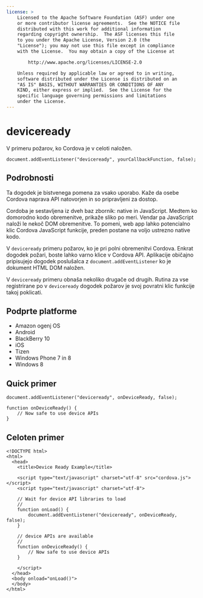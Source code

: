 ```yaml
---
license: >
    Licensed to the Apache Software Foundation (ASF) under one
    or more contributor license agreements.  See the NOTICE file
    distributed with this work for additional information
    regarding copyright ownership.  The ASF licenses this file
    to you under the Apache License, Version 2.0 (the
    "License"); you may not use this file except in compliance
    with the License.  You may obtain a copy of the License at

        http://www.apache.org/licenses/LICENSE-2.0

    Unless required by applicable law or agreed to in writing,
    software distributed under the License is distributed on an
    "AS IS" BASIS, WITHOUT WARRANTIES OR CONDITIONS OF ANY
    KIND, either express or implied.  See the License for the
    specific language governing permissions and limitations
    under the License.
---
```


# deviceready

V primeru požarov, ko Cordova je v celoti naložen.

    document.addEventListener("deviceready", yourCallbackFunction, false);
    

## Podrobnosti

Ta dogodek je bistvenega pomena za vsako uporabo. Kaže da osebe Cordova naprava API natovorjen in so pripravljeni za dostop.

Cordoba je sestavljena iz dveh baz zbornik: native in JavaScript. Medtem ko domorodno kodo obremenitve, prikaže sliko po meri. Vendar pa JavaScript naloži le nekoč DOM obremenitve. To pomeni, web app lahko potencialno klic Cordova JavaScript funkcije, preden postane na voljo ustrezno native kodo.

V `deviceready` primeru požarov, ko je pri polni obremenitvi Cordova. Enkrat dogodek požari, boste lahko varno klice v Cordova API. Aplikacije običajno pripisujejo dogodek poslušalca z `document.addEventListener` ko je dokument HTML DOM naložen.

V `deviceready` primeru obnaša nekoliko drugače od drugih. Rutina za vse registrirane po v `deviceready` dogodek požarov je svoj povratni klic funkcije takoj poklicati.

## Podprte platforme

*   Amazon ogenj OS
*   Android
*   BlackBerry 10
*   iOS
*   Tizen
*   Windows Phone 7 in 8
*   Windows 8

## Quick primer

    document.addEventListener("deviceready", onDeviceReady, false);
    
    function onDeviceReady() {
        // Now safe to use device APIs
    }
    

## Celoten primer

    <!DOCTYPE html>
    <html>
      <head>
        <title>Device Ready Example</title>
    
        <script type="text/javascript" charset="utf-8" src="cordova.js"></script>
        <script type="text/javascript" charset="utf-8">
    
        // Wait for device API libraries to load
        //
        function onLoad() {
            document.addEventListener("deviceready", onDeviceReady, false);
        }
    
        // device APIs are available
        //
        function onDeviceReady() {
            // Now safe to use device APIs
        }
    
        </script>
      </head>
      <body onload="onLoad()">
      </body>
    </html>